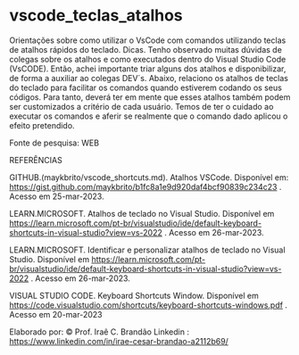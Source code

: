 # vscode_teclas_atalhos
Orientações sobre como utilizar o VsCode com comandos utilizando teclas de atalhos rápidos do teclado. Dicas.
Tenho observado muitas dúvidas de colegas sobre os atalhos e como executados dentro do Visual Studio Code (VsCODE).
Então, achei importante triar alguns dos atalhos e disponibilizar, de forma a auxiliar ao colegas DEV´s.
Abaixo, relaciono os atalhos de teclas do teclado para facilitar os comandos quando estiverem codando os seus códigos.
Para tanto, deverá ter em mente que esses atalhos também podem ser customizados a critério de cada usuário.
Temos de ter o cuidado ao executar os comandos e aferir se realmente que o comando dado aplicou o efeito pretendido.

Fonte de pesquisa: WEB


REFERÊNCIAS

GITHUB.(maykbrito/vscode_shortcuts.md). Atalhos VSCode. Disponível em: https://gist.github.com/maykbrito/b1fc8a1e9d920daf4bcf90839c234c23 . Acesso em 25-mar-2023.

LEARN.MICROSOFT. Atalhos de teclado no Visual Studio. Disponível em https://learn.microsoft.com/pt-br/visualstudio/ide/default-keyboard-shortcuts-in-visual-studio?view=vs-2022 . Acesso em 26-mar-2023.

LEARN.MICROSOFT. Identificar e personalizar atalhos de teclado no Visual Studio. Disponível em https://learn.microsoft.com/pt-br/visualstudio/ide/default-keyboard-shortcuts-in-visual-studio?view=vs-2022 . Acesso em 26-mar-2023.

VISUAL STUDIO CODE. Keyboard Shortcuts Window. Disponível em https://code.visualstudio.com/shortcuts/keyboard-shortcuts-windows.pdf . Acesso em 20-mar-2023


Elaborado por:  © Prof.  Iraê C. Brandão   Linkedin : https://www.linkedin.com/in/irae-cesar-brandao-a2112b69/
